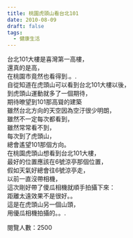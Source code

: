 ```yaml
---
title: 桃園虎頭山看台北101
date: 2010-08-09
draft: false
tags:
  - 健康生活
---
```

台北101大樓是喜灣第一高樓，  
還真的是高，  
在桃園市竟然也看得到.。.  
自從知道在虎頭山可以看到台北101大樓以後，  
到虎頭山運動就多了一個期待，  
期待暸望到101那高聳的建築  
雖然台北方向的天空因為空汙很少明朗，  
雖然不一定每次都看到，  
雖然常常看不到，  
每次到了虎頭山，  
總會遙望101那個方向。  
在桃園虎頭山想看到台北101大樓，  
最好的位置應該在6號涼亭那個位置，  
假如天氣好總會往6號涼亭走，  
以前一直沒帶相機，  
這次剛好帶了傻瓜相機就順手拍攝下來：  
距離太遠效果不是很好。。  
這是在虎頭山另一個山頭，  
用優瓜相機拍攝的。。.  

閱覽人數：2500